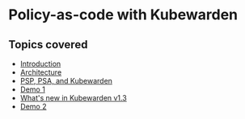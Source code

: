 # Policy-as-code with Kubewarden

## Topics covered

- [Introduction]()
- [Architecture]()
- [PSP, PSA, and Kubewarden]()
- [Demo 1](./manifests)
- [What's new in Kubewarden v1.3]()
- [Demo 2]()




